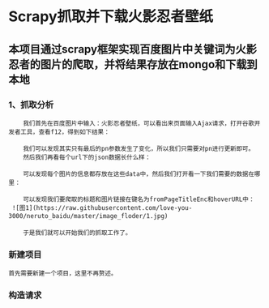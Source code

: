 # Scrapy抓取并下载火影忍者壁纸

## 本项目通过scrapy框架实现百度图片中关键词为火影忍者的图片的爬取，并将结果存放在mongo和下载到本地

### 1、抓取分析

        我们首先在百度图片中输入：火影忍者壁纸，可以看出来页面输入Ajax请求，打开谷歌开发者工具，查看f12，得到如下结果：

        我们可以发现其实只有最后的pn参数发生了变化，所以我们只需要对pn进行更新即可。
        然后我们再看每个url下的json数据长什么样：

        可以发现每个图片的信息都存放在这些data中，然后我们打开看一下我们需要的数据在哪里：

        可以发现我们要爬取的标题和图片链接在键名为fromPageTitleEnc和hoverURL中：
	 ![图1](https://raw.githubusercontent.com/love-you-3000/neruto_baidu/master/image_floder/1.jpg)

        于是我们就可以开始我们的抓取工作了。


### 新建项目
	首先需要新建一个项目，这里不再赘述。

### 构造请求
	
        

